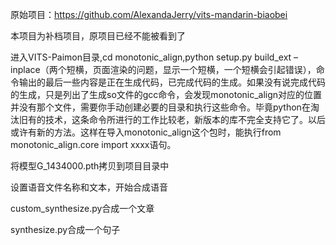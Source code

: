 原始项目：https://github.com/AlexandaJerry/vits-mandarin-biaobei

本项目为补档项目，原项目已经不能被看到了

[](!IMG_9368.PNG)

进入VITS-Paimon目录,cd monotonic_align,python setup.py build_ext –inplace（两个短横，页面渲染的问题，显示一个短横，一个短横会引起错误），命令输出的最后一些内容是正在生成代码，已完成代码的生成。如果没有说完成代码的生成，只是列出了生成so文件的gcc命令，会发现monotonic_align对应的位置并没有那个文件，需要你手动创建必要的目录和执行这些命令。毕竟python在淘汰旧有的技术，这条命令所进行的工作比较老，新版本的库不完全支持它了。以后或许有新的方法。这样在导入monotonic_align这个包时，能执行from monotonic_align.core import xxxx语句。

将模型G_1434000.pth拷贝到项目目录中

设置语音文件名称和文本，开始合成语音

custom_synthesize.py合成一个文章

synthesize.py合成一个句子
